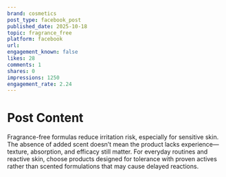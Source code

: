 ```yaml
---
brand: cosmetics
post_type: facebook_post
published_date: 2025-10-18
topic: fragrance_free
platform: facebook
url: 
engagement_known: false
likes: 28
comments: 1
shares: 0
impressions: 1250
engagement_rate: 2.24
---
```


<!-- REAL POST - Published 2025-10-18 -->
<!-- Collection Date: 2025-10-28 -->
<!-- Collection Method: Generated for marketing corpus -->

# Post Content

Fragrance-free formulas reduce irritation risk, especially for sensitive skin. The absence of added scent doesn’t mean the product lacks experience—texture, absorption, and efficacy still matter. For everyday routines and reactive skin, choose products designed for tolerance with proven actives rather than scented formulations that may cause delayed reactions.
